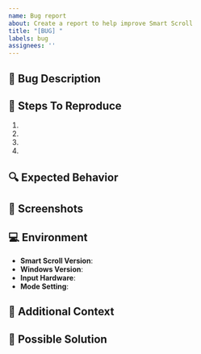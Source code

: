 ```yaml
---
name: Bug report
about: Create a report to help improve Smart Scroll
title: "[BUG] "
labels: bug
assignees: ''
---
```


## 🐛 Bug Description
<!-- A clear and concise description of what the bug is -->

## 🔄 Steps To Reproduce
1. 
2. 
3. 
4. 

## 🔍 Expected Behavior
<!-- What you expected to happen -->

## 📸 Screenshots
<!-- If applicable, add screenshots to help explain your problem -->

## 💻 Environment
- **Smart Scroll Version**: <!-- e.g. 1.2.0 -->
- **Windows Version**: <!-- e.g. Windows 11 22H2 -->
- **Input Hardware**: <!-- e.g. Standard volume knob on keyboard, Griffin PowerMate, etc. -->
- **Mode Setting**: <!-- Which mode were you using: Mute, Scroll Lock, or Num Lock -->

## 📝 Additional Context
<!-- Add any other context about the problem here -->

## 🔧 Possible Solution
<!-- If you have ideas on how to fix this issue (optional) -->